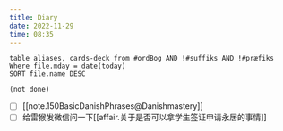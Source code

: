 ```yaml
---
title: Diary
date: 2022-11-29
time: 08:35
---
```


```dataview
table aliases, cards-deck from #ordBog AND !#suffiks AND !#præfiks Where file.mday = date(today)
SORT file.name DESC
```

```tasks
(not done)
```

- [ ] [[note.150BasicDanishPhrases@Danishmastery]]
- [ ] 给雷猴发微信问一下[[affair.关于是否可以拿学生签证申请永居的事情]]